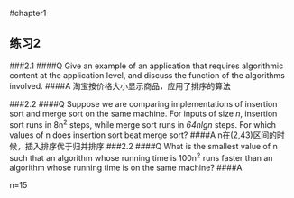 #chapter1

## 练习2
###2.1
####Q
Give an example of an application that requires algorithmic content at the application level, and discuss the function of the algorithms involved.
####A
淘宝按价格大小显示商品，应用了排序的算法

###2.2
####Q
Suppose we are comparing implementations of insertion sort and merge sort on the same machine. For inputs of size *n*, insertion sort runs in  8n<sup>2</sup> steps, while merge sort runs in *64nlgn* steps. For which values of n does insertion sort beat merge sort?
####A
n在(2,43)区间的时候，插入排序优于归并排序
###2.2
####Q
What is the smallest value of n such that an algorithm whose running time is  100n<sup>2</sup> runs faster than an algorithm whose running time is  on the same machine?
####A

n=15